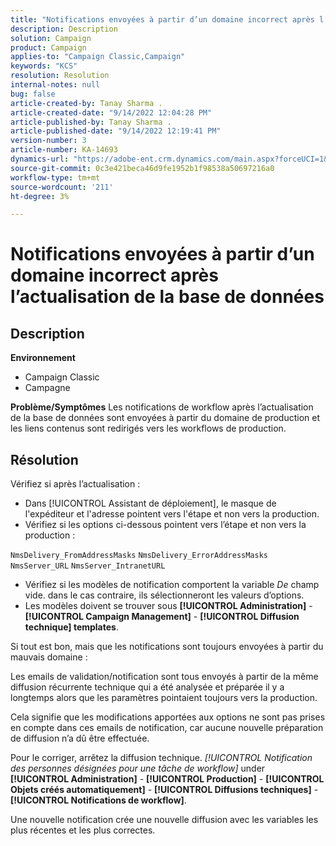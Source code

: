 ```yaml
---
title: "Notifications envoyées à partir d’un domaine incorrect après l’actualisation de la base de données"
description: Description
solution: Campaign
product: Campaign
applies-to: "Campaign Classic,Campaign"
keywords: "KCS"
resolution: Resolution
internal-notes: null
bug: false
article-created-by: Tanay Sharma .
article-created-date: "9/14/2022 12:04:28 PM"
article-published-by: Tanay Sharma .
article-published-date: "9/14/2022 12:19:41 PM"
version-number: 3
article-number: KA-14693
dynamics-url: "https://adobe-ent.crm.dynamics.com/main.aspx?forceUCI=1&pagetype=entityrecord&etn=knowledgearticle&id=a95eeb5e-2534-ed11-9db1-002248086735"
source-git-commit: 0c3e421beca46d9fe1952b1f98538a50697216a0
workflow-type: tm+mt
source-wordcount: '211'
ht-degree: 3%

---
```


# Notifications envoyées à partir d’un domaine incorrect après l’actualisation de la base de données

## Description

<b>Environnement</b>
- Campaign Classic
- Campagne



<b>Problème/Symptômes</b>
Les notifications de workflow après l’actualisation de la base de données sont envoyées à partir du domaine de production et les liens contenus sont redirigés vers les workflows de production.


## Résolution


Vérifiez si après l’actualisation :

- Dans [!UICONTROL Assistant de déploiement], le masque de l&#39;expéditeur et l&#39;adresse pointent vers l&#39;étape et non vers la production.
- Vérifiez si les options ci-dessous pointent vers l’étape et non vers la production :


`NmsDelivery_FromAddressMasks`
`NmsDelivery_ErrorAddressMasks`
`NmsServer_URL`
`NmsServer_IntranetURL`



- Vérifiez si les modèles de notification comportent la variable *De* champ vide. dans le cas contraire, ils sélectionneront les valeurs d’options.
- Les modèles doivent se trouver sous <b>[!UICONTROL Administration]</b> - <b>[!UICONTROL Campaign Management]</b> - <b>[!UICONTROL Diffusion technique] templates</b>.




Si tout est bon, mais que les notifications sont toujours envoyées à partir du mauvais domaine :

Les emails de validation/notification sont tous envoyés à partir de la même diffusion récurrente technique qui a été analysée et préparée il y a longtemps alors que les paramètres pointaient toujours vers la production.

Cela signifie que les modifications apportées aux options ne sont pas prises en compte dans ces emails de notification, car aucune nouvelle préparation de diffusion n’a dû être effectuée.

Pour le corriger, arrêtez la diffusion technique. *[!UICONTROL Notification des personnes désignées pour une tâche de workflow]* under <b>[!UICONTROL Administration]</b> - <b>[!UICONTROL Production]</b> - <b>[!UICONTROL Objets créés automatiquement]</b> - <b>[!UICONTROL Diffusions techniques]</b> - <b>[!UICONTROL Notifications de workflow]</b>.

Une nouvelle notification crée une nouvelle diffusion avec les variables les plus récentes et les plus correctes.


